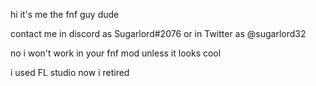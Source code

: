 hi it's me the fnf guy dude

contact me in discord as Sugarlord#2076 or in Twitter as @sugarlord32

no i won't work in your fnf mod unless it looks cool

i used FL studio now i retired

